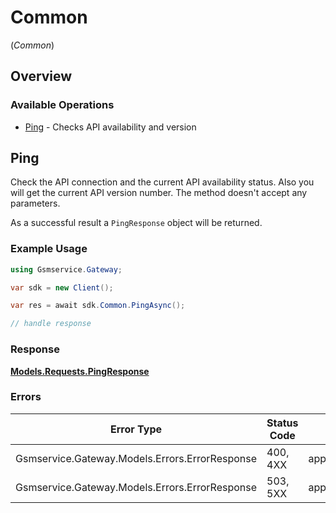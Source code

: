 # Common
(*Common*)

## Overview

### Available Operations

* [Ping](#ping) - Checks API availability and version

## Ping


Check the API connection and the current API availability status. Also you will get the current API version number. The method doesn't accept any parameters.

As a successful result a `PingResponse` object will be returned.

### Example Usage

<!-- UsageSnippet language="csharp" operationID="ping" method="get" path="/ping" -->
```csharp
using Gsmservice.Gateway;

var sdk = new Client();

var res = await sdk.Common.PingAsync();

// handle response
```

### Response

**[Models.Requests.PingResponse](../../Models/Requests/PingResponse.md)**

### Errors

| Error Type                                     | Status Code                                    | Content Type                                   |
| ---------------------------------------------- | ---------------------------------------------- | ---------------------------------------------- |
| Gsmservice.Gateway.Models.Errors.ErrorResponse | 400, 4XX                                       | application/problem+json                       |
| Gsmservice.Gateway.Models.Errors.ErrorResponse | 503, 5XX                                       | application/problem+json                       |